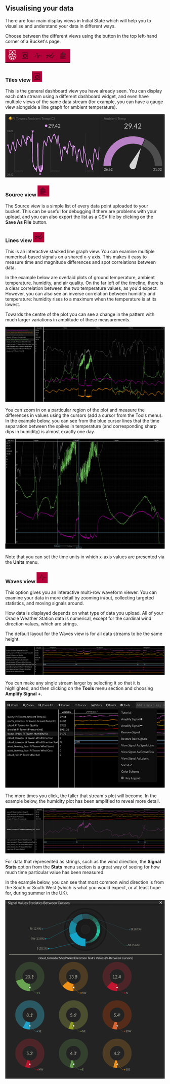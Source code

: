 ## Visualising your data
There are four main display views in Initial State which will help you to visualise and understand your data in different ways.

Choose between the different views using the button in the top left-hand corner of a Bucket's page.

![](images/image21.png)

### Tiles view ![](images/image24.png)

This is the general dashboard view you have already seen. You can display each data stream using a different dashboard widget, and even have multiple views of the same data stream (for example, you can have a gauge view alongside a line graph for ambient temperature).

![](images/image22.png)

### Source view ![](images/image25.png)

The Source view is a simple list of every data point uploaded to your bucket. This can be useful for debugging if there are problems with your upload, and you can also export the list as a CSV file by clicking on the **Save As File** button.

### Lines view ![](images/image27.png)

This is an interactive stacked line graph view. You can examine multiple numerical-based signals on a shared x-y axis. This makes it easy to measure time and magnitude differences and spot correlations between data.

In the example below are overlaid plots of ground temperature, ambient temperature. humidity, and air quality. On the far left of the timeline, there is a clear correlation between the two temperature values, as you'd expect. However, you can also see an inverse correlation between humidity and temperature: humidity rises to a maximum when the temperature is at its lowest.

Towards the centre of the plot you can see a change in the pattern with much larger variations in amplitude of these measurements.

![](images/image19.png)

You can zoom in on a particular region of the plot and measure the differences in values using the cursors (add a cursor from the Tools menu). In the example below, you can see from the blue cursor lines that the time separation between the spikes in temperature (and corresponding sharp dips in humidity) is almost exactly one day.

![](images/image20.png)

Note that you can set the time units in which x-axis values are presented via the **Units** menu.

### Waves view ![](images/image26.png)

This option gives you an interactive multi-row waveform viewer. You can examine your data in more detail by zooming in/out, collecting targeted statistics, and moving signals around.

How data is displayed depends on what type of data you upload. All of your Oracle Weather Station data is numerical, except for the cardinal wind direction values, which are strings.

The default layout for the Waves view is for all data streams to be the same height.

![](images/image16.png)

You can make any single stream larger by selecting it so that it is highlighted, and then clicking on the **Tools** menu section and choosing **Amplify Signal +**.

![](images/image17.png)

The more times you click, the taller that stream's plot will become. In the example below, the humidity plot has been amplified to reveal more detail.

![](images/image18.png)

For data that represented as strings, such as the wind direction, the **Signal Stats** option from the **Stats** menu section is a great way of seeing for how much time particular value has been measured.

In the example below, you can see that most common wind direction is from the South or South West (which is what you would expect, or at least hope for, during summer in the UK).

![](images/image15.png)

